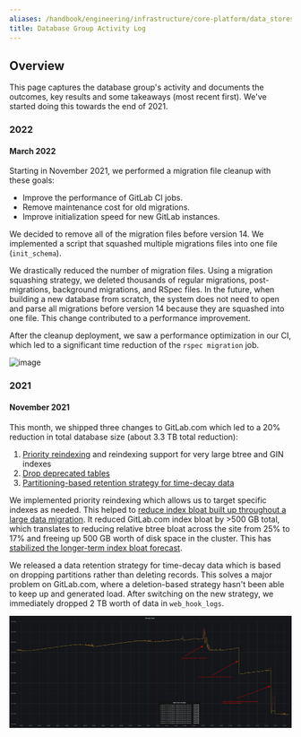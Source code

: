 ```yaml
---
aliases: /handbook/engineering/infrastructure/core-platform/data_stores/database/activity-log.html
title: Database Group Activity Log
---
```








## Overview

This page captures the database group's activity and documents the outcomes, key results and some takeaways (most recent first). We've started doing this towards the end of 2021.

### 2022

#### March 2022

Starting in November 2021, we performed a migration file cleanup with these goals:

 - Improve the performance of GitLab CI jobs.
 - Remove maintenance cost for old migrations.
 - Improve initialization speed for new GitLab instances.

We decided to remove all of the migration files before version 14. We implemented a script that squashed multiple migrations files into one file (`init_schema`).

We drastically reduced the number of migration files. Using a migration squashing strategy, we deleted thousands of regular migrations, post-migrations, background migrations, and RSpec files. In the future, when building a new database from scratch, the system does not need to open and parse all migrations before version 14 because they are squashed into one file. This change contributed to a performance improvement.

After the cleanup deployment, we saw a performance optimization in our CI, which led to a significant time reduction of the `rspec migration` job.

![image](https://gitlab.com/gitlab-com/www-gitlab-com/uploads/b50030d66e3e4f30b31d7fb8e1d0902a/gitlaborggitlabrspecmigrationjobmeanduration.png)

### 2021

#### November 2021

This month, we shipped three changes to GitLab.com which led to a 20% reduction in total database size (about 3.3 TB total reduction):

1. [Priority reindexing](https://gitlab.com/gitlab-org/gitlab/-/merge_requests/73480) and reindexing support for very large btree and GIN indexes
1. [Drop deprecated tables](https://gitlab.com/gitlab-org/gitlab/-/merge_requests/73841)
1. [Partitioning-based retention strategy for time-decay data](https://gitlab.com/gitlab-org/gitlab/-/issues/332199)

We implemented priority reindexing which allows us to target specific indexes as needed. This helped to [reduce index bloat built up throughout a large data migration](https://gitlab.com/gitlab-org/database-team/team-tasks/-/issues/208#note_726520964). It reduced GitLab.com index bloat by >500 GB total, which translates to reducing relative btree bloat across the site from 25% to 17% and freeing up 500 GB worth of disk space in the cluster. This has [stabilized the longer-term index bloat forecast](https://gitlab.com/gitlab-org/database-team/team-tasks/-/issues/201#note_733223631).

We released a data retention strategy for time-decay data which is based on dropping partitions rather than deleting records. This solves a major problem on GitLab.com, where a deletion-based strategy hasn't been able to keep up and generated load. After switching on the new strategy, we immediately dropped 2 TB worth of data in `web_hook_logs`.

![gitlab.com size reduction](./2021-11-15_gitlabcom_size_reduction.png)

